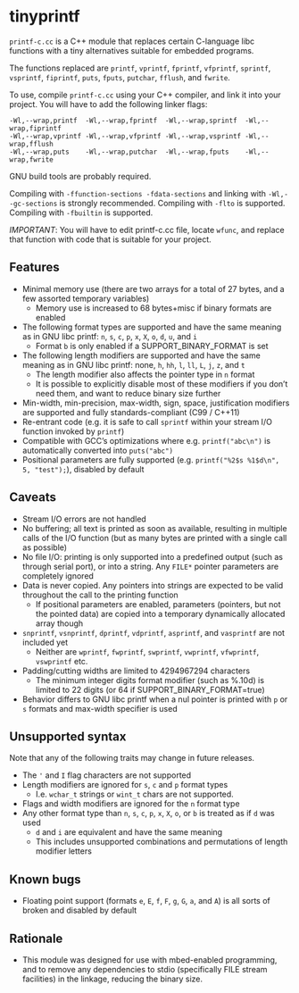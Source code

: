 # tinyprintf

`printf-c.cc` is a C++ module that replaces certain C-language libc functions
with a tiny alternatives suitable for embedded programs.

The functions replaced are `printf`, `vprintf`, `fprintf`, `vfprintf`, `sprintf`, `vsprintf`, `fiprintf`, `puts`, `fputs`, `putchar`, `fflush`, and `fwrite`.

To use, compile `printf-c.cc` using your C++ compiler, and link it into your project.
You will have to add the following linker flags:

    -Wl,--wrap,printf  -Wl,--wrap,fprintf  -Wl,--wrap,sprintf  -Wl,--wrap,fiprintf    
    -Wl,--wrap,vprintf -Wl,--wrap,vfprintf -Wl,--wrap,vsprintf -Wl,--wrap,fflush    
    -Wl,--wrap,puts    -Wl,--wrap,putchar  -Wl,--wrap,fputs    -Wl,--wrap,fwrite    

GNU build tools are probably required.

Compiling with `-ffunction-sections -fdata-sections` and linking with `-Wl,--gc-sections` is strongly recommended.
Compiling with `-flto` is supported.
Compiling with `-fbuiltin` is supported.

*IMPORTANT*: You will have to edit printf-c.cc file, locate `wfunc`,
and replace that function with code that is suitable for your project.

## Features

* Minimal memory use (there are two arrays for a total of 27 bytes, and a few assorted temporary variables)
  * Memory use is increased to 68 bytes+misc if binary formats are enabled
* The following format types are supported and have the same meaning as in GNU libc printf: `n`, `s`, `c`, `p`, `x`, `X`, `o`, `d`, `u`, and `i`
  * Format `b` is only enabled if a SUPPORT_BINARY_FORMAT is set
* The following length modifiers are supported and have the same meaning as in GNU libc printf: none, `h`, `hh`, `l`, `ll`, `L`, `j`, `z`, and `t`
  * The length modifier also affects the pointer type in `n` format
  * It is possible to explicitly disable most of these modifiers if you don’t need them, and want to reduce binary size further
* Min-width, min-precision, max-width, sign, space, justification modifiers are supported and fully standards-compliant (C99 / C++11)
* Re-entrant code (e.g. it is safe to call `sprintf` within your stream I/O function invoked by `printf`)
* Compatible with GCC’s optimizations where e.g. `printf("abc\n")` is automatically converted into `puts("abc")`
* Positional parameters are fully supported (e.g. `printf("%2$s %1$d\n", 5, "test");`), disabled by default

## Caveats

* Stream I/O errors are not handled
* No buffering; all text is printed as soon as available, resulting in multiple calls of the I/O function (but as many bytes are printed with a single call as possible)
* No file I/O: printing is only supported into a predefined output (such as through serial port), or into a string. Any `FILE*` pointer parameters are completely ignored
* Data is never copied. Any pointers into strings are expected to be valid throughout the call to the printing function
  * If positional parameters are enabled, parameters (pointers, but not the pointed data) are copied into a temporary dynamically allocated array though
* `snprintf`, `vsnprintf`, `dprintf`, `vdprintf`, `asprintf`, and `vasprintf` are not included yet
  * Neither are `wprintf`, `fwprintf`, `swprintf`, `vwprintf`, `vfwprintf`, `vswprintf` etc.
* Padding/cutting widths are limited to 4294967294 characters
  * The minimum integer digits format modifier (such as %.10d) is limited to 22 digits (or 64 if SUPPORT_BINARY_FORMAT=true)
* Behavior differs to GNU libc printf when a nul pointer is printed with `p` or `s` formats and max-width specifier is used
  
## Unsupported syntax

Note that any of the following traits may change in future releases.

* The `'` and `I` flag characters are not supported
* Length modifiers are ignored for `s`, `c` and `p` format types
  * I.e. `wchar_t` strings or `wint_t` chars are not supported.
* Flags and width modifiers are ignored for the `n` format type
* Any other format type than `n`, `s`, `c`, `p`, `x`, `X`, `o`, or `b` is treated as if `d` was used
  * `d` and `i` are equivalent and have the same meaning
  * This includes unsupported combinations and permutations of length modifier letters

## Known bugs

* Floating point support (formats `e`, `E`, `f`, `F`, `g`, `G`, `a`, and `A`) is all sorts of broken and disabled by default

## Rationale

* This module was designed for use with mbed-enabled programming, and to remove any dependencies to stdio (specifically FILE stream facilities) in the linkage, reducing the binary size.

